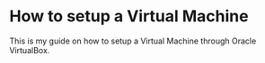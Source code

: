 # How to setup a Virtual Machine

This is my guide on how to setup a Virtual Machine through Oracle VirtualBox.
